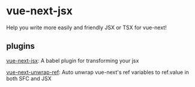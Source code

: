 # vue-next-jsx

Help you write more easily and friendly JSX or TSX for vue-next!

## plugins

[vue-next-jsx](https://github.com/razorsjs/vue-next-jsx/tree/master/packages/babel-plugin-vue-next-jsx): A babel plugin for transforming your jsx

[vue-next-unwrap-ref](https://github.com/razorsjs/vue-next-jsx/tree/master/packages/babel-plugin-vue-next-unwrap-ref): Auto unwrap vue-next's ref variables to ref.value in both SFC and JSX
